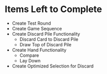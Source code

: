 # Items Left to Complete

- Create Test Round
- Create Game Sequence
- Create Discard Pile Functionality
  - Discard Card to Discard Pile
  - Draw Top of Discard Pile
- Create Hand Functionality
  - Compare
  - Lay Down
- Create Optimized Selection for Discard 